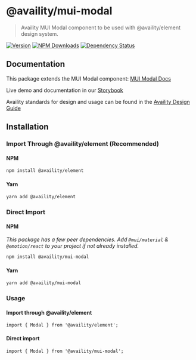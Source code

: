 # @availity/mui-modal

> Availity MUI Modal component to be used with @availity/element design system.

[![Version](https://img.shields.io/npm/v/@availity/mui-modal.svg?style=for-the-badge)](https://www.npmjs.com/package/@availity/mui-modal)
[![NPM Downloads](https://img.shields.io/npm/dt/@availity/mui-modal.svg?style=for-the-badge)](https://www.npmjs.com/package/@availity/mui-modal)
[![Dependency Status](https://img.shields.io/librariesio/release/npm/@availity/mui-modal?style=for-the-badge)](https://github.com/Availity/element/blob/main/packages/mui-modal/package.json)

## Documentation

This package extends the MUI Modal component: [MUI Modal Docs](https://mui.com/components/modal/)

Live demo and documentation in our [Storybook](https://availity.github.io/element/?path=/docs/components-modal-introduction--docs)

Availity standards for design and usage can be found in the [Availity Design Guide](https://zeroheight.com/2e36e50c7)

## Installation

### Import Through @availity/element (Recommended)

#### NPM

```bash
npm install @availity/element
```

#### Yarn

```bash
yarn add @availity/element
```

### Direct Import

#### NPM

_This package has a few peer dependencies. Add `@mui/material` & `@emotion/react` to your project if not already installed._

```bash
npm install @availity/mui-modal
```

#### Yarn

```bash
yarn add @availity/mui-modal
```

### Usage

#### Import through @availity/element

```tsx
import { Modal } from '@availity/element';
```

#### Direct import

```tsx
import { Modal } from '@availity/mui-modal';
```
